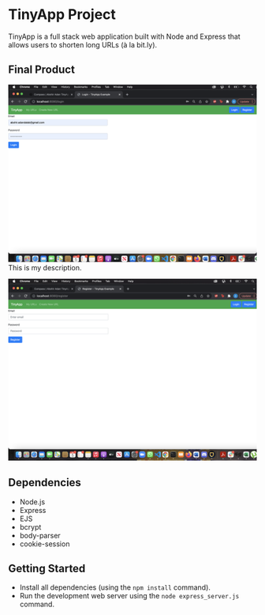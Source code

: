 # TinyApp Project

TinyApp is a full stack web application built with Node and Express that allows users to shorten long URLs (à la bit.ly).

## Final Product

!["Login Page"](https://github.com/Abshir559/tinyapp/blob/master/docs/LOGIN%20Page.png)
This is my description.

!["Register Page"](https://github.com/Abshir559/tinyapp/blob/master/docs/Register%20Page.png)

## Dependencies

- Node.js
- Express
- EJS
- bcrypt
- body-parser
- cookie-session

## Getting Started

- Install all dependencies (using the `npm install` command).
- Run the development web server using the `node express_server.js` command.
